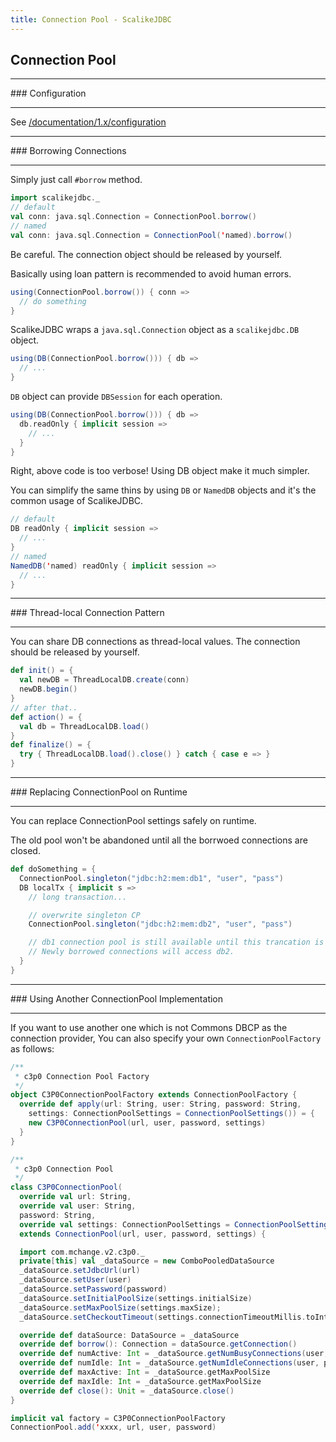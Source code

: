 ```yaml
---
title: Connection Pool - ScalikeJDBC
---
```


## Connection Pool

<hr/>
### Configuration
<hr/>

See [/documentation/1.x/configuration](/documentation/1.x/configuration.html)


<hr/>
### Borrowing Connections
<hr/>

Simply just call `#borrow` method.

```scala
import scalikejdbc._
// default
val conn: java.sql.Connection = ConnectionPool.borrow()
// named
val conn: java.sql.Connection = ConnectionPool('named).borrow()
```

Be careful. The connection object should be released by yourself.

Basically using loan pattern is recommended to avoid human errors.

```scala
using(ConnectionPool.borrow()) { conn =>
  // do something
}
```

ScalikeJDBC wraps a `java.sql.Connection` object as a `scalikejdbc.DB` object.

```scala
using(DB(ConnectionPool.borrow())) { db =>
  // ...
}
```

`DB` object can provide `DBSession` for each operation.

```scala
using(DB(ConnectionPool.borrow())) { db =>
  db.readOnly { implicit session =>
    // ...
  }
}
```

Right, above code is too verbose! Using DB object make it much simpler.

You can simplify the same thins by using `DB` or `NamedDB` objects and it's the common usage of ScalikeJDBC.

```scala
// default
DB readOnly { implicit session =>
  // ...
}
// named
NamedDB('named) readOnly { implicit session =>
  // ...
}
```

<hr/>
### Thread-local Connection Pattern
<hr/>

You can share DB connections as thread-local values. The connection should be released by yourself.

```scala
def init() = {
  val newDB = ThreadLocalDB.create(conn)
  newDB.begin()
}
// after that..
def action() = {
  val db = ThreadLocalDB.load()
}
def finalize() = {
  try { ThreadLocalDB.load().close() } catch { case e => }
}
```

<hr/>
### Replacing ConnectionPool on Runtime
<hr/>

You can replace ConnectionPool settings safely on runtime. 

The old pool won't be abandoned until all the borrwoed connections are closed.

```scala
def doSomething = {
  ConnectionPool.singleton("jdbc:h2:mem:db1", "user", "pass")
  DB localTx { implicit s =>
    // long transaction...

    // overwrite singleton CP
    ConnectionPool.singleton("jdbc:h2:mem:db2", "user", "pass")

    // db1 connection pool is still available until this trancation is committed.
    // Newly borrowed connections will access db2.
  }
}
```

<hr/>
### Using Another ConnectionPool Implementation
<hr/>

If you want to use another one which is not Commons DBCP as the connection provider, You can also specify your own `ConnectionPoolFactory` as follows:

```scala
/**
 * c3p0 Connection Pool Factory
 */
object C3P0ConnectionPoolFactory extends ConnectionPoolFactory {
  override def apply(url: String, user: String, password: String,
    settings: ConnectionPoolSettings = ConnectionPoolSettings()) = {
    new C3P0ConnectionPool(url, user, password, settings)
  }
}

/**
 * c3p0 Connection Pool
 */
class C3P0ConnectionPool(
  override val url: String,
  override val user: String,
  password: String,
  override val settings: ConnectionPoolSettings = ConnectionPoolSettings())
  extends ConnectionPool(url, user, password, settings) {

  import com.mchange.v2.c3p0._
  private[this] val _dataSource = new ComboPooledDataSource
  _dataSource.setJdbcUrl(url)
  _dataSource.setUser(user)
  _dataSource.setPassword(password)
  _dataSource.setInitialPoolSize(settings.initialSize)
  _dataSource.setMaxPoolSize(settings.maxSize);
  _dataSource.setCheckoutTimeout(settings.connectionTimeoutMillis.toInt);

  override def dataSource: DataSource = _dataSource
  override def borrow(): Connection = dataSource.getConnection()
  override def numActive: Int = _dataSource.getNumBusyConnections(user, password)
  override def numIdle: Int = _dataSource.getNumIdleConnections(user, password)
  override def maxActive: Int = _dataSource.getMaxPoolSize
  override def maxIdle: Int = _dataSource.getMaxPoolSize
  override def close(): Unit = _dataSource.close()
}

implicit val factory = C3P0ConnectionPoolFactory
ConnectionPool.add('xxxx, url, user, password)
```

